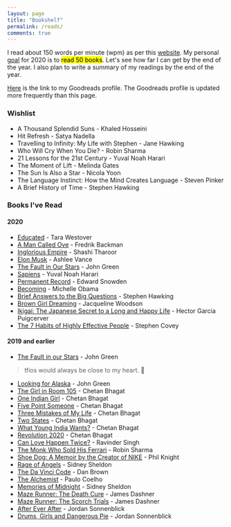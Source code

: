 ```yaml
---
layout: page
title: "Bookshelf"
permalink: /reads/
comments: true
---
```

I read about 150 words per minute (wpm) as per this [website](https://www.myreadspeed.com/). My personal [goal](https://www.goodreads.com/user_challenges/21227074) for 2020 is to <mark>read 50 books</mark>. Let's see how far I can get by the end of the year. I also plan to write a summary of my readings by the end of the year.

[Here](https://www.goodreads.com/user/show/53163185-debashish-reang) is the link to my Goodreads profile. The Goodreads profile is updated more frequently than this page.

### Wishlist
* A Thousand Splendid Suns - Khaled Hosseini
* Hit Refresh - Satya Nadella
* Travelling to Infinity: My Life with Stephen - Jane Hawking
* Who Will Cry When You Die? - Robin Sharma
* 21 Lessons for the 21st Century - Yuval Noah Harari
* The Moment of Lift - Melinda Gates
* The Sun Is Also a Star - Nicola Yoon
* The Language Instinct: How the Mind Creates Language - Steven Pinker
* A Brief History of Time - Stephen Hawking

### Books I've Read
#### 2020

* [Educated](https://amzn.to/2MYosAL) - Tara Westover
* [A Man Called Ove](https://www.amazon.in/gp/product/1444775812/ref=as_li_tl?ie=UTF8&tag=reangdeba-21&camp=3638&creative=24630&linkCode=as2&creativeASIN=1444775812&linkId=16193c194451faf47cba41c9818b178b) - Fredrik Backman
* [Inglorious Empire](https://www.amazon.in/gp/product/1947534300/ref=as_li_tl?ie=UTF8&tag=reangdeba-21&camp=3638&creative=24630&linkCode=as2&creativeASIN=1947534300&linkId=76bbfd889c539417b3eff27f065826c7) - Shashi Tharoor
* [Elon Musk](https://www.amazon.in/gp/product/0753555638/ref=as_li_tl?ie=UTF8&tag=reangdeba-21&camp=3638&creative=24630&linkCode=as2&creativeASIN=0753555638&linkId=58f025eeba7561788e05cef75bf953af) - Ashlee Vance
* [The Fault in Our Stars](https://amzn.to/2Y0e1Tw) - John Green
* [Sapiens](https://amzn.to/3dZ1EwC) - Yuval Noah Harari 
* [Permanent Record](https://www.amazon.in/gp/product/152903566X/ref=as_li_tl?ie=UTF8&tag=reangdeba-21&camp=3638&creative=24630&linkCode=as2&creativeASIN=152903566X&linkId=ad6d1b5939fe8edb17fdb7b503c03dca) - Edward Snowden
* [Becoming](https://www.amazon.in/gp/product/0241334144/ref=as_li_tl?ie=UTF8&tag=reangdeba-21&camp=3638&creative=24630&linkCode=as2&creativeASIN=0241334144&linkId=57b5249959141e40f9fbb3c8c747be46) - Michelle Obama
* [Brief Answers to the Big Questions](https://www.amazon.in/gp/product/1473695988/ref=as_li_tl?ie=UTF8&tag=reangdeba-21&camp=3638&creative=24630&linkCode=as2&creativeASIN=1473695988&linkId=2a4130eeb942c6dd65c7719ded684257) - Stephen Hawking
* [Brown Girl Dreaming](https://amzn.to/3hBcT0H) - Jacqueline Woodson
* [Ikigai: The Japanese Secret to a Long and Happy Life](https://amzn.to/2Z0BPaS) - Hector Garcia Puigcerver
* [The 7 Habits of Highly Effective People](https://www.amazon.in/gp/product/1471131823/ref=as_li_tl?ie=UTF8&tag=reangdeba-21&camp=3638&creative=24630&linkCode=as2&creativeASIN=1471131823&linkId=6a1369c3549d7dd8d76738327d9823c9) - Stephen Covey


#### 2019 and earlier

* [The Fault in our Stars](https://www.amazon.in/gp/product/0141355077/ref=as_li_tl?ie=UTF8&tag=reangdeba-21&camp=3638&creative=24630&linkCode=as2&creativeASIN=0141355077&linkId=d89444e56791a6c9503471e122ef0cd1) - John Green
> tfios would always be close to my heart. 💜

* [Looking for Alaska](https://www.amazon.in/gp/product/0007523521/ref=as_li_tl?ie=UTF8&tag=reangdeba-21&camp=3638&creative=24630&linkCode=as2&creativeASIN=0007523521&linkId=7c4e94f6cfdb50183ed9dd778d961a44) - John Green
* [The Girl in Room 105](https://www.amazon.in/gp/product/1542040469/ref=as_li_tl?ie=UTF8&tag=reangdeba-21&camp=3638&creative=24630&linkCode=as2&creativeASIN=1542040469&linkId=3b93adb538cc2468fd589a42b59e3ffb) - Chetan Bhagat
* [One Indian Girl](https://www.amazon.in/gp/product/8129142147/ref=as_li_tl?ie=UTF8&tag=reangdeba-21&camp=3638&creative=24630&linkCode=as2&creativeASIN=8129142147&linkId=e4c30e89bf58cc05864340a7423d2aaa) - Chetan Bhagat
* [Five Point Someone](https://www.amazon.in/gp/product/8129135493/ref=as_li_tl?ie=UTF8&tag=reangdeba-21&camp=3638&creative=24630&linkCode=as2&creativeASIN=8129135493&linkId=676fb73fc742399de0d8a86363a1cd23) - Chetan Bhagat
* [Three Mistakes of My Life](https://www.amazon.in/gp/product/8129135515/ref=as_li_tl?ie=UTF8&tag=reangdeba-21&camp=3638&creative=24630&linkCode=as2&creativeASIN=8129135515&linkId=55917bc97150409cc9baa28eb6af75ab) - Chetan Bhagat
* [Two States](https://www.amazon.in/gp/product/8129135523/ref=as_li_tl?ie=UTF8&tag=reangdeba-21&camp=3638&creative=24630&linkCode=as2&creativeASIN=8129135523&linkId=5e7612cf493907af11e59187c0560cc8) - Chetan Bhagat
* [What Young India Wants?](https://www.amazon.in/gp/product/B013VO02NG/ref=as_li_tl?ie=UTF8&tag=reangdeba-21&camp=3638&creative=24630&linkCode=as2&creativeASIN=B013VO02NG&linkId=648ef9355db19e547fe22eb55bd8b840) - Chetan Bhagat
* [Revolution 2020](https://www.amazon.in/gp/product/8129135531/ref=as_li_tl?ie=UTF8&tag=reangdeba-21&camp=3638&creative=24630&linkCode=as2&creativeASIN=8129135531&linkId=df5124574bbfb771e5d1f5c46ee06b15) - Chetan Bhagat
* [Can Love Happen Twice?](https://www.amazon.in/gp/product/0143417231/ref=as_li_tl?ie=UTF8&tag=reangdeba-21&camp=3638&creative=24630&linkCode=as2&creativeASIN=0143417231&linkId=bf49f860392bd83dd31b5942f1962f69) - Ravinder Singh
* [The Monk Who Sold His Ferrari](https://amzn.to/2LqgcsA) - Robin Sharma
* [Shoe Dog: A Memoir by the Creator of NIKE](https://www.amazon.in/gp/product/1471146723/ref=as_li_tl?ie=UTF8&tag=reangdeba-21&camp=3638&creative=24630&linkCode=as2&creativeASIN=1471146723&linkId=6d6c974445477e6f4b9153e3ded28929) - Phil Knight
* [Rage of Angels](https://www.amazon.in/gp/product/B0086VH3Y6/ref=as_li_tl?ie=UTF8&tag=reangdeba-21&camp=3638&creative=24630&linkCode=as2&creativeASIN=B0086VH3Y6&linkId=6997d5b0a04614ae0993a0caf4763ba7) - Sidney Sheldon
* [The Da Vinci Code](https://www.amazon.in/gp/product/0141372567/ref=as_li_tl?ie=UTF8&tag=reangdeba-21&camp=3638&creative=24630&linkCode=as2&creativeASIN=0141372567&linkId=1df4561c1be04be77542471e58dd40f6) - Dan Brown
* [The Alchemist](https://amzn.to/3fLXSYD) - Paulo Coelho
* [Memories of Midnight](https://www.amazon.in/gp/product/B0086VH2BU/ref=as_li_tl?ie=UTF8&tag=reangdeba-21&camp=3638&creative=24630&linkCode=as2&creativeASIN=B0086VH2BU&linkId=509ddacb0fd5abf74865c6c951d19abc) - Sidney Sheldon
* [Maze Runner: The Death Cure](https://www.amazon.in/gp/product/1910655910/ref=as_li_tl?ie=UTF8&tag=reangdeba-21&camp=3638&creative=24630&linkCode=as2&creativeASIN=1910655910&linkId=0c67154aab24ffd1b5f55818da95ba85) - James Dashner
* [Maze Runner: The Scorch Trials](https://www.amazon.in/gp/product/1906427798/ref=as_li_tl?ie=UTF8&tag=reangdeba-21&camp=3638&creative=24630&linkCode=as2&creativeASIN=1906427798&linkId=dc4ea4fa83d486d7a107d15b7834918e) - James Dashner
* [After Ever After](https://www.amazon.in/gp/product/054572287X/ref=as_li_tl?ie=UTF8&tag=reangdeba-21&camp=3638&creative=24630&linkCode=as2&creativeASIN=054572287X&linkId=d974b26f97d50ddd56bb70259cac92be) - Jordan Sonnenblick
* [Drums, Girls and Dangerous Pie](https://www.amazon.in/gp/product/0545722861/ref=as_li_tl?ie=UTF8&tag=reangdeba-21&camp=3638&creative=24630&linkCode=as2&creativeASIN=0545722861&linkId=b6ecd0d017d9cdff0de57f7af304227e) - Jordan Sonnenblick
